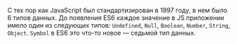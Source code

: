 С тех пор как JavaScript был стандартизирован в 1997 году, в нем было 6 типов данных. До появления ES6 каждое значение в JS приложении имело один из следующих типов: `Undefined`, `Null`, `Boolean`, `Number`, `String`, `Object`.
`Symbol` в ES6 это что-то новое — седьмой тип данных.
